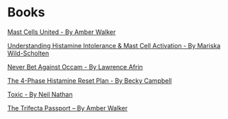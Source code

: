[//]: # (source: jph)
[//]: # (tags: books lists)

# Books

[Mast Cells United - By Amber Walker](../mast-cells-united-by-amber-walker/)

[Understanding Histamine Intolerance & Mast Cell Activation - By Mariska Wild-Scholten](../understanding-histamine-intolerance-and-mast-cell-activation-by-mariska-wild-scholten/)

[Never Bet Against Occam - By Lawrence Afrin](../never-bet-against-occam-by-lawrence-afrin/)

[The 4-Phase Histamine Reset Plan - By Becky Campbell](../the-4-phase-histamine-reset-plan-by-becky-campbell/)

[Toxic - By Neil Nathan](../toxic-by-neil-nathan/)

[The Trifecta Passport – By Amber Walker](../the-trifecta-passport-by-amber-walker/)

